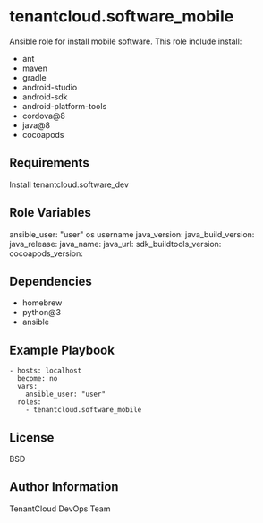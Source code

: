 tenantcloud.software_mobile
=========

Ansible role for install mobile software. This role include install:

  - ant
  - maven
  - gradle
  - android-studio
  - android-sdk
  - android-platform-tools
  - cordova@8
  - java@8
  - cocoapods

Requirements
------------

Install tenantcloud.software_dev

Role Variables
--------------

ansible_user: "user" os username
java_version:
java_build_version:
java_release:
java_name:
java_url:
sdk_buildtools_version:
cocoapods_version:

Dependencies
------------

  - homebrew
  - python@3
  - ansible

Example Playbook
----------------

    - hosts: localhost
      become: no
      vars:
        ansible_user: "user"
      roles:
        - tenantcloud.software_mobile

License
-------

BSD

Author Information
------------------

TenantCloud DevOps Team
